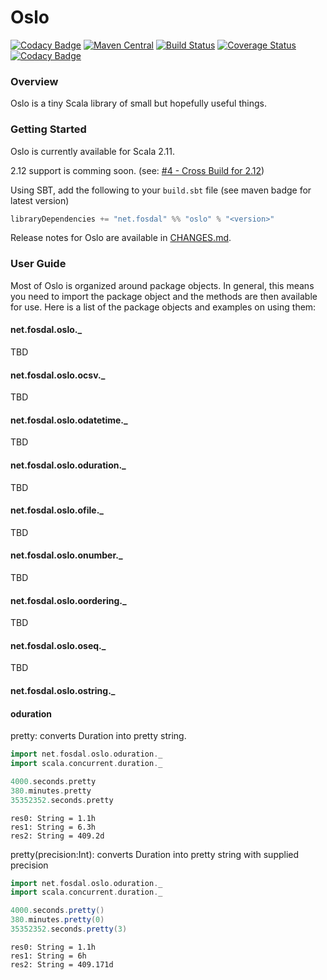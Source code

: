 # Oslo
[![Codacy Badge](https://api.codacy.com/project/badge/Grade/4b8e65fb3bc84706bc41e0dd34735b2f)](https://www.codacy.com/app/steve/oslo?utm_source=github.com&utm_medium=referral&utm_content=sfosdal/oslo&utm_campaign=badger)
[![Maven Central](https://img.shields.io/maven-central/v/net.fosdal/oslo_2.11.svg)](http://search.maven.org/#search%7Cgav%7C1%7Cg%3A%22net.fosdal%22%20AND%20a%3A%22oslo_2.11%22)
[![Build Status](https://travis-ci.org/sfosdal/oslo.svg?branch=master)](https://travis-ci.org/sfosdal/oslo)
[![Coverage Status](https://coveralls.io/repos/github/sfosdal/oslo/badge.svg?branch=master)](https://coveralls.io/github/sfosdal/oslo?branch=master)
[![Codacy Badge](https://api.codacy.com/project/badge/Grade/4b8e65fb3bc84706bc41e0dd34735b2f)](https://www.codacy.com/app/steve/oslo?utm_source=github.com&amp;utm_medium=referral&amp;utm_content=sfosdal/oslo&amp;utm_campaign=Badge_Grade)

### Overview
Oslo is a tiny Scala library of small but hopefully useful things.

### Getting Started
Oslo is currently available for Scala 2.11.

2.12 support is comming soon. (see: [#4 - Cross Build for 2.12](/sfosdal/oslo/issues/4))


Using SBT, add the following to your `build.sbt` file (see maven badge for latest version)

```scala
libraryDependencies += "net.fosdal" %% "oslo" % "<version>"
```

Release notes for Oslo are available in [CHANGES.md](CHANGES.md).

### User Guide
Most of Oslo is organized around package objects. In general, this means you need to import the package object and the methods are then available for use. Here is a list of the package objects and examples on using them:

#### net.fosdal.oslo._
TBD

#### net.fosdal.oslo.ocsv._
TBD

#### net.fosdal.oslo.odatetime._
TBD

#### net.fosdal.oslo.oduration._
TBD

#### net.fosdal.oslo.ofile._
TBD

#### net.fosdal.oslo.onumber._
TBD

#### net.fosdal.oslo.oordering._
TBD

#### net.fosdal.oslo.oseq._
TBD

#### net.fosdal.oslo.ostring._

#### oduration
pretty: converts Duration into pretty string.

```scala
import net.fosdal.oslo.oduration._
import scala.concurrent.duration._

4000.seconds.pretty
380.minutes.pretty
35352352.seconds.pretty
```

```
res0: String = 1.1h
res1: String = 6.3h
res2: String = 409.2d
```

pretty(precision:Int): converts Duration into pretty string with supplied precision
```scala
import net.fosdal.oslo.oduration._
import scala.concurrent.duration._

4000.seconds.pretty()
380.minutes.pretty(0)
35352352.seconds.pretty(3)
```

```
res0: String = 1.1h
res1: String = 6h
res2: String = 409.171d
```
